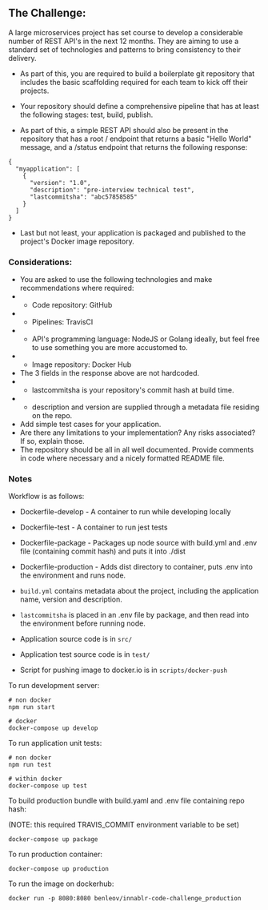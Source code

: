 ## The Challenge:

A large microservices project has set course to develop a considerable number of REST API's 
in the next 12 months. They are aiming to use a standard set of technologies and patterns to 
bring consistency to their delivery.

- As part of this, you are required to build a boilerplate git repository that includes the 
basic scaffolding required for each team to kick off their projects.

- Your repository should define a comprehensive pipeline that has at least the following 
stages: test, build, publish.

- As part of this, a simple REST API should also be present in the repository that has a 
root / endpoint that returns a basic "Hello World" message, and a /status endpoint that 
returns the following response:

```
{
  "myapplication": [
    {
      "version": "1.0",
      "description": "pre-interview technical test",
      "lastcommitsha": "abc57858585"
    }
  ]
}
```

- Last but not least, your application is packaged and published to the project's Docker 
image repository.

### Considerations:

- You are asked to use the following technologies and make recommendations where required:
- - Code repository: GitHub
- - Pipelines: TravisCI
- - API's programming language: NodeJS or Golang ideally, but feel free to use something you are more 
accustomed to.
- - Image repository: Docker Hub
- The 3 fields in the response above are not hardcoded.
- - lastcommitsha is your repository's commit hash at build time.
- - description and version are supplied through a metadata file residing on the repo.
- Add simple test cases for your application.
- Are there any limitations to your implementation? Any risks associated? If so, explain those.
- The repository should be all in all well documented. Provide comments in code where necessary and a nicely formatted README file.

### Notes

Workflow is as follows:

- Dockerfile-develop - A container to run while developing locally
- Dockerfile-test - A container to run jest tests
- Dockerfile-package - Packages up node source with build.yml and .env file (containing commit hash) and puts it into ./dist
- Dockerfile-production - Adds dist directory to container, puts .env into the environment and runs node.

- ```build.yml``` contains metadata about the project, including the application name, version and description.
- ```lastcommitsha``` is placed in an .env file by package, and then read into the environment before running node.
- Application source code is in ```src/```
- Application test source code is in ```test/```
- Script for pushing image to docker.io is in ```scripts/docker-push```

To run development server:

```$command
# non docker
npm run start 

# docker
docker-compose up develop
```

To run application unit tests:

```$command
# non docker
npm run test

# within docker
docker-compose up test
```

To build production bundle with build.yaml and .env file containing repo hash:

(NOTE: this required TRAVIS_COMMIT environment variable to be set)

```$command
docker-compose up package
```

To run production container:

```$command
docker-compose up production
```

To run the image on dockerhub:

```$command
docker run -p 8080:8080 benleov/innablr-code-challenge_production
```
